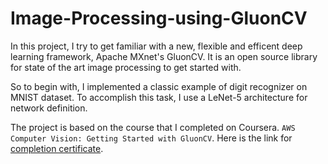 # Image-Processing-using-GluonCV

In this project, I try to get familiar with a new, flexible and efficent deep learning framework, Apache MXnet's GluonCV. It is an open source library for state of the art image processing to get started with.

So to begin with, I implemented a classic example of digit recognizer on MNIST dataset. To accomplish this task, I use a LeNet-5 architecture for network definition. 

The project is based on the course that I completed on Coursera. `AWS Computer Vision: Getting Started with GluonCV`. Here is the link for [completion certificate](https://www.coursera.org/account/accomplishments/verify/MN65GHSHS6Q9).
